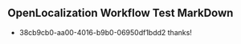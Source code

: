 ## OpenLocalization Workflow Test MarkDown
* 38cb9cb0-aa00-4016-b9b0-06950df1bdd2 thanks!

<!--HONumber=Jul16_HO4-->


